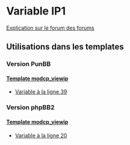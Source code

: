 # Variable IP1
[Explication sur le forum des forums](http://forum.forumactif.com/t294113-listing-des-variables#IP1)
## Utilisations dans les templates
### Version PunBB
#### [Template modcp_viewip](punbb/modcp_viewip.md)
* [Variable à la ligne 39](../punbb/modcp_viewip.tpl#L39)
### Version phpBB2
#### [Template modcp_viewip](subsilver/modcp_viewip.md)
* [Variable à la ligne 20](../subsilver/modcp_viewip.tpl#L20)